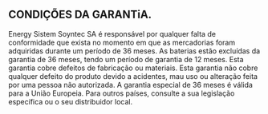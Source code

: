 ## CONDIÇÕES DA GARANTiA.

Energy Sistem Soyntec SA é responsável por qualquer falta de conformidade que exista no momento em que as mercadorias foram adquiridas durante
um período de 36 meses. As baterias estão excluídas da garantia de 36 meses, tendo um período de garantia de 12 meses.
Esta garantia cobre defeitos de fabricação ou materiais. Esta garantia não cobre qualquer defeito do produto devido a acidentes, mau uso ou alteração feita por uma pessoa não autorizada.
A garantia especial de 36 meses é válida para a União Europeia. Para outros países, consulte a sua legislação específica ou o seu distribuidor local.


